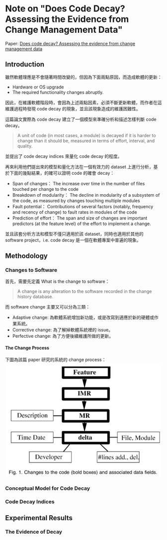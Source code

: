 # Note on "Does Code Decay? Assessing the Evidence from Change Management Data"

Paper: [Does code decay? Assessing the evidence from change management data](https://ieeexplore.ieee.org/document/895984)

## Introduction

雖然軟體理應是不會隨著時間改變的，但因為下面兩點原因，而造成軟體的更新：

- Hardware or OS upgrade
- The required functionality changes abruptly.

因此，在維護軟體階段時，會因為上述兩點因素，必須不斷更新軟體，而作者在這維護過程時發現 code decay 的現象，並且該現象造成的維護困難性。

這篇論文實際為 code decay 建立了一個模型來準確分析和描述怎樣判斷 code decay。

> A unit of code (in most cases, a module) is decayed if it is harder to change than it should be, measured in terms of effort, interval, and quality.

並提出了 code decay indices 來量化 code decay 的程度。

再來利用他們提出來的模型和量化方法在一個有效力的 dataset 上進行分析，基於下面的幾點結果，的確可以證明 code 的確會 decay：

- Span of changes： The increase over time in the number of files touched per change to the code
- Breakdown of modularity： The decline in modularity of a subsystem of the code, as measured by changes touching multiple modules
- Fault potential： Contributions of several factors (notably, frequency and recency of change) to fault rates in modules of the code
- Prediction of effort： The span and size of changes are important predictors (at the feature level) of the effort to implement a change.

並且該套分析方法和模型不僅只適用於該 dataset，同時也適用於其他的 software project，i.e. code decay 是一個在軟體專案中普遍的現象。

## Methodology

### Changes to Software

首先，需要先定義 What is the change to software：

> A change is any alteration to the software recorded in the change history database.

而 software change 主要又可以分為三類：

- Adaptive change: 為軟體系統增加新功能，或是改寫到適應於新的硬體或作業系統。
- Corrective change: 為了解掉軟體系統裡的 issue。
- Perfective change: 為了方便後續維護所做的更新。

#### The Change Process
下圖為該篇 paper 研究的系統的 change process：
![change process](./images/change_process.jpeg)



### Conceptual Model for Code Decay

### Code Decay Indices

## Experimental Results

### The Evidence of Decay


